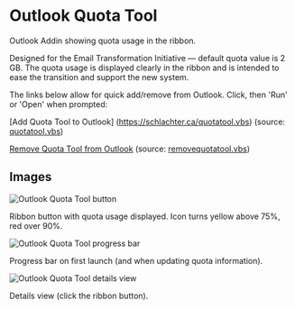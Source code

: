 Outlook Quota Tool
==================

Outlook Addin showing quota usage in the ribbon.

Designed for the Email Transformation Initiative — default quota value is 2 GB. The quota usage is displayed clearly in the ribbon and is intended to ease the transition and support the new system.

The links below allow for quick add/remove from Outlook. Click, then 'Run' or 'Open' when prompted:

[Add Quota Tool to Outlook] (https://schlachter.ca/quotatool.vbs) (source: [quotatool.vbs](https://github.com/davidschlachter/outlookquota/blob/master/EmailSizer/quotatool.vbs))

[Remove Quota Tool from Outlook](https://schlachter.ca/removequotatool.vbs) (source: [removequotatool.vbs](https://github.com/davidschlachter/outlookquota/blob/master/EmailSizer/removequotatool.vbs)) 


Images
------

![Outlook Quota Tool button](https://schlachter.ca/david/files/outlookquotatool/button.png)

Ribbon button with quota usage displayed. Icon turns yellow above 75%, red over 90%.

![Outlook Quota Tool progress bar](https://schlachter.ca/david/files/outlookquotatool/progress.png)

Progress bar on first launch (and when updating quota information).

![Outlook Quota Tool details view](https://schlachter.ca/david/files/outlookquotatool/details.png)

Details view (click the ribbon button).
